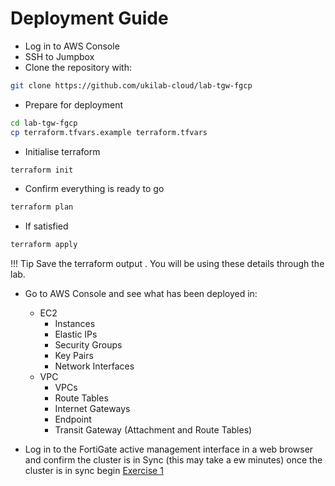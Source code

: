 # Deployment Guide

- Log in to AWS Console
- SSH to Jumpbox 
- Clone the repository with:
 ``` sh
 git clone https://github.com/ukilab-cloud/lab-tgw-fgcp
 ```
- Prepare for deployment
``` sh
cd lab-tgw-fgcp
cp terraform.tfvars.example terraform.tfvars
```
- Initialise terraform
```sh
terraform init
```
- Confirm everything is ready to go
```sh
terraform plan
```
- If satisfied
```sh
terraform apply
```
!!! Tip
    Save the terraform output . You will be using these details through the lab.


- Go to AWS Console and see what has been deployed in:  
    - EC2
        - Instances
        - Elastic IPs
        - Security Groups
        - Key Pairs
        - Network Interfaces
    - VPC
        - VPCs
        - Route Tables
        - Internet Gateways
        - Endpoint
        - Transit Gateway (Attachment and Route Tables)

- Log in to the FortiGate active management interface in a web browser and confirm the cluster is in Sync (this may take a ew minutes) once the cluster is in sync begin [Exercise 1](exercise-1.md)




